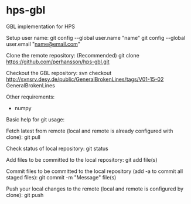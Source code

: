 hps-gbl
=======

GBL implementation for HPS


Setup user name: git config --global user.name "name" git config --global user.email "name@email.com"

Clone the remote repository: (Recommended) git clone https://github.com/perhansson/hps-gbl.git 

Checkout the GBL repository: svn checkout http://svnsrv.desy.de/public/GeneralBrokenLines/tags/V01-15-02 GeneralBrokenLines

Other requirements:
- numpy

Basic help for git usage:

Fetch latest from remote (local and remote is already configured with clone): git pull

Check status of local repository: git status

Add files to be committed to the local repository: git add file(s)

Commit files to be committed to the local repository (add -a to commit all staged files): git commit -m "Message" file(s)

Push your local changes to the remote (local and remote is configured by clone): git push

